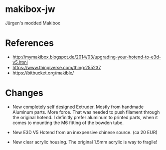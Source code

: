# makibox-jw
Jürgen's modded Makibox

# References
* http://mymakibox.blogspot.de/2014/03/upgrading-your-hotend-to-e3d-v5.html
* https://www.thingiverse.com/thing:255237
* https://bitbucket.org/makible/

# Changes

* New completely self designed Extruder. Mostly from handmade Aluminum parts.
  More force. That was needed to push filament through the original hotend.
  I definitly prefer aluminum to printed parts, when it comes to mounting the 
  M6 fitting of the bowden tube.

* New E3D V5 Hotend from an inexpensive chinese source. (ca 20 EUR)

* New clear acrylic housing. The original 1.5mm acrylic is way to fragile!

